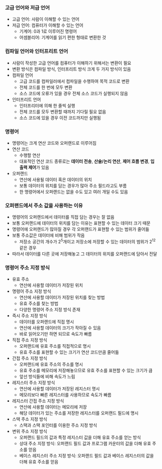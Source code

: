 ### 고급 언어와 저급 언어
- 고급 언어: 사람이 이해할 수 있는 언어
- 저급 언어: 컴퓨터가 이해할 수 있는 언어
  - 기계어: 0과 1로 이루어진 명령어
  - 어셈블리어: 기계어를 읽기 편한 형태로 변환한 것

### 컴파일 언어와 인터프리트 언어
- 사람이 작성한 고급 언어를 컴퓨터가 이해하기 위해서는 변환이 필요
- 변환 방식은 컴파일 방식, 인터프리트 방식 크게 두 가지 방식이 있음
- 컴파일 언어 
  - 고급 코드를 컴파일러에서 컴파일을 수행하여 목적 코드로 변환
  - 전체 코드를 한 번에 모두 변환
  - 소스 코드에 오류가 있을 경우 전체 소스 코드가 실행되지 않음
- 인터프리트 언어
  - 인터프리터에 의해 한 줄씩 실행
  - 전체 코드를 모두 변환할 때까지 기다릴 필요 없음 
  - 소스 코드에 있을 경우 이전 코드까지만 실행됨
  
### 명령어
- 명령어는 크게 연산 코드와 오퍼랜드로 이루어짐
- 연산 코드
  - 수행할 연산
  - 대표적인 연산 코드 종류로는 **데이터 전송**, **산술/논리 연산**, **제어 흐름 변경**, **입출력 제어**가 있음
- 오퍼랜드
  - 연산에 사용될 데이터 혹은 데이터의 위치
  - 보통 데이터의 위치를 담는 경우가 많아 주소 필드라고도 부름
  - 한 명령어에서 오퍼랜드는 없을 수도 있고 여러 개일 수도 있음

### 오퍼랜드에서 주소 값을 사용하는 이유
- 명령어의 오퍼랜드에서 데이터를 직접 담는 경우는 잘 없음
- 보통 오퍼랜드에 데이터의 위치를 담는 이유는 표현할 수 있는 데이터 크기 때문
- 명령어에 오퍼랜드가 많아질 경우 각 오퍼랜드가 표현할 수 있는 범위가 줄어듦
- 보통 주소값은 데이터에 비해 범위가 작음
  - 저장소 공간의 개수가 $2^5$개이고 저장소에 저장할 수 있는 데이터의 범위가 $2^{12}$ 같은 경우
- 따라서 데이터를 다른 곳에 저장해놓고 그 데이터의 위치를 오퍼랜드에 담아서 전달

### 명령어 주소 지정 방식
- 유효 주소
  - 연산에 사용할 데이터가 저장된 위치
- 명령어 주소 지정 방식
  - 연산에 사용할 데이터가 저장된 위치를 찾는 방법
  - 유효 주소를 찾는 방법
  - 다양한 명령어 주소 지정 방식 존재
- 즉시 주소 지정 방식
  - 데이터를 오퍼랜드에 직접 명시
  - 연산에 사용할 데이터의 크기가 작아질 수 있음
  - 바로 읽어오기만 하면 되므로 속도가 빠름
- 직접 주소 지정 방식
  - 오퍼랜드에 유효 주소를 직접적으로 명시
  - 유효 주소를 표현할 수 있는 크기가 연산 코드만큼 줄어듦
- 간접 주소 지정 방식
  - 오퍼랜드에 유효 주소의 주소를 명시
  - 유효 주소를 메모리에 저장해놓으므로 유효 주소를 표현할 수 있는 크기가 큼
  - 앞선 방식들에 비해 속도가 느림
- 레지스터 주소 지정 방식
  - 연산에 사용할 데이터가 저장된 레지스터 명시
  - 메모리보다 빠른 레지스터를 사용하므로 속도가 빠름
- 레지스터 간접 주소 지정 방식
  - 연산에 사용할 데이터는 메모리에 저장
  - 해당 데이터가 있는 주소를 저장한 레지스터를 오퍼랜드 필드에 명시
- 스택 주소 지정 방식
  - 스택과 스택 포인터를 이용한 주소 지정 방식
- 변위 주소 지정 방식
  - 오퍼랜드 필드의 값과 특정 레지스터 값을 더해 유효 주소를 얻는 방식
  - 상대 주소 지정 방식: 오퍼랜드 필드 값과 프로그램 카운터의 값을 더해 유효 주소를 얻음
  - 베이스 레지스터 주소 지정 방식: 오퍼랜드 필드 값과 베이스 레지스터의 값을 더해 유효 주소를 얻음